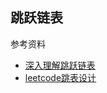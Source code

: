 ## 跳跃链表

参考资料   
+ [深入理解跳跃链表](https://juejin.im/post/5dcd290d6fb9a01fe736aeb1)
+ [leetcode跳表设计](https://leetcode-cn.com/problems/design-skiplist/solution/)